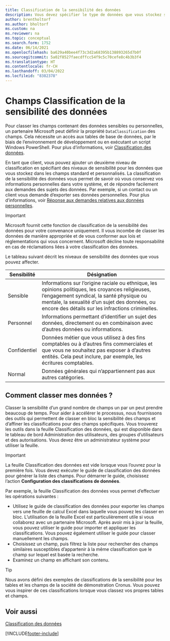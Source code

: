 ```yaml
---
title: Classification de la sensibilité des données
description: Vous devez spécifier le type de données que vous stockez sur les personnes afin de pouvoir répondre aux demandes des sujets des données.
author: brentholtorf
ms.author: bholtorf
ms.custom: na
ms.reviewer: na
ms.topic: conceptual
ms.search.form: 1752
ms.date: 06/14/2021
ms.openlocfilehash: ba629a40bee4f73c3d2a68395b138893265d7b0f
ms.sourcegitcommit: 5a02f8527faecdffcc54f9c5c70cefe8c4b3b3f4
ms.translationtype: HT
ms.contentlocale: fr-CH
ms.lasthandoff: 03/04/2022
ms.locfileid: "8382378"
---
```

# <a name="classifying-data-sensitivity-fields"></a>Champs Classification de la sensibilité des données
Pour classer les champs contenant des données sensibles ou personnelles, un partenaire Microsoft peut définir la propriété ```DataClassification``` des champs. Cela nécessite un accès aux tables de base de données, par le biais de l’environnement de développement ou en exécutant un script Windows PowerShell. Pour plus d’informations, voir [Classification des données](/dynamics365/business-central/dev-itpro/developer/devenv-classifying-data).  

En tant que client, vous pouvez ajouter un deuxième niveau de classification en spécifiant des niveaux de sensibilité pour les données que vous stockez dans les champs standard et personnalisés. La classification de la sensibilité des données vous permet de savoir où vous conservez vos informations personnelles dans votre système, et de répondre facilement aux demandes des sujets des données. Par exemple, si un contact ou un client vous demande d’exporter ses données personnelles. Pour plus d’informations, voir [Réponse aux demandes relatives aux données personnelles](admin-responding-to-requests-about-personal-data.md).

> [!Important]
> Microsoft fournit cette fonction de classification de la sensibilité des données pour votre convenance uniquement. Il vous incombe de classer les données de manière appropriée et de vous conformer aux lois et réglementations qui vous concernent. Microsoft décline toute responsabilité en cas de réclamations liées à votre classification des données.  

Le tableau suivant décrit les niveaux de sensibilité des données que vous pouvez affecter.

|Sensibilité|Désignation|
|----|----|
|Sensible | Informations sur l’origine raciale ou ethnique, les opinions politiques, les croyances religieuses, l’engagement syndical, la santé physique ou mentale, la sexualité d’un sujet des données, ou encore des détails sur les infractions criminelles. |
|Personnel | Informations permettant d’identifier un sujet des données, directement ou en combinaison avec d’autres données ou informations.|
|Confidentiel | Données métier que vous utilisez à des fins comptables ou à d’autres fins commerciales et que vous ne souhaitez pas exposer à d’autres entités. Cela peut inclure, par exemple, les écritures comptables.|
|Normal | Données générales qui n’appartiennent pas aux autres catégories.|

## <a name="how-do-i-classify-my-data"></a>Comment classer mes données ?
Classer la sensibilité d’un grand nombre de champs un par un peut prendre beaucoup de temps. Pour aider à accélérer le processus, nous fournissons des outils qui permettent de classer en bloc la sensibilité des champs et d’affiner les classifications pour des champs spécifiques. Vous trouverez les outils dans la feuille Classification des données, qui est disponible dans le tableau de bord Administration des utilisateurs, des groupes d’utilisateurs et des autorisations. Vous devez être un administrateur système pour utiliser la feuille.

> [!Important]
> La feuille Classification des données est vide lorsque vous l’ouvrez pour la première fois. Vous devez exécuter le guide de classification des données pour générer la liste des champs. Pour démarrer le guide, choisissez l’action **Configuration des classifications de données**.

Par exemple, la feuille Classification des données vous permet d’effectuer les opérations suivantes :  

* Utilisez le guide de classification des données pour exporter les champs vers une feuille de calcul Excel dans laquelle vous pouvez les classer en bloc. L’utilisation de la feuille Excel est particulièrement utile si vous collaborez avec un partenaire Microsoft. Après avoir mis à jour la feuille, vous pouvez utiliser le guide pour importer et appliquer les classifications. Vous pouvez également utiliser le guide pour classer manuellement les champs.  
* Choisissez un champ, puis filtrez la liste pour rechercher des champs similaires susceptibles d’appartenir à la même classification que le champ sur lequel est basée la recherche.  
* Examinez un champ en affichant son contenu.  

> [!Tip]
> Nous avons défini des exemples de classifications de la sensibilité pour les tables et les champs de la société de démonstration Cronus. Vous pouvez vous inspirer de ces classifications lorsque vous classez vos propres tables et champs.

## <a name="see-also"></a>Voir aussi

[Classification des données](/dynamics365/business-central/dev-itpro/developer/devenv-classifying-data)  


[!INCLUDE[footer-include](includes/footer-banner.md)]
